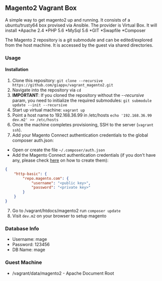 ## Magento2 Vagrant Box
A simple way to get magento2 up and running. It consists of a ubuntu/trusty64 box provised via Ansible. 
The provider is Virtual Box. 
It will install 
*Apache 2.4
*PHP 5.6
*MySql 5.6
*GIT 
*Swapfile
*Composer


The Magento 2 repository is a git submodule and can be edited/explored from the host machine. It is accessed by the guest via shared directories.

### Usage
#### Installation
1. Clone this repository: `git clone --recursive https://github.com/giappv/vagrant_magento2.git`
2. Navigate into the repository via `cd`
2. **IMPORTANT**: If you cloned the repository without the *--recursive* param, you need to initialize the required submodules: `git submodule update --init --recursive`
3. Start up virtual machine: `vagrant up`
4. Point a host name to 192.168.36.99 in /etc/hosts `echo '192.168.36.99 dev.m2' >> /etc/hosts`
5. Once the machine completes provisioning, SSH to the server (`vagrant ssh`).
6. Add your Magento Connect authentication credentials to the global composer auth.json:

  * Open or create the file `~/.composer/auth.json`
  * Add the Magento Connect authentication credentials (if you don't have any, please check [here](http://devdocs.magento.com/guides/v2.0/install-gde/prereq/connect-auth.html) on how to create them):

  ```json
  {
      "http-basic": {
          "repo.magento.com": {
              "username": "<public key>",
              "password": "<private key>"
          }
      }
  }
  ```
7. Go to /vagrant/htdocs/magento2 run `composer update`
8. Visit `dev.m2` on your browser to setup magento

### Database Info
* Username: mage
* Password: 123456
* DB Name: mage

### Guest Machine
* /vagrant/data/magento2 - Apache Document Root
